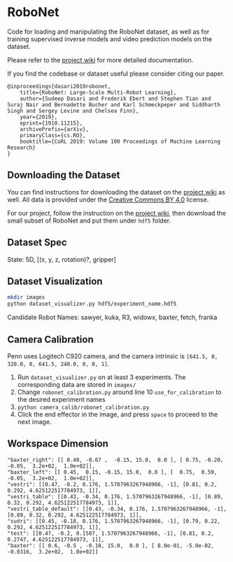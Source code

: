 # RoboNet

Code for loading and manipulating the RoboNet dataset, as well as for training supervised inverse models and video prediction models on the dataset.

Please refer to the [project wiki](https://github.com/SudeepDasari/RoboNet/wiki) for more detailed documentation.

If you find the codebase or dataset useful please consider citing our paper.

```text
@inproceedings{dasari2019robonet,
    title={RoboNet: Large-Scale Multi-Robot Learning},
    author={Sudeep Dasari and Frederik Ebert and Stephen Tian and Suraj Nair and Bernadette Bucher and Karl Schmeckpeper and Siddharth Singh and Sergey Levine and Chelsea Finn},
    year={2019},
    eprint={1910.11215},
    archivePrefix={arXiv},
    primaryClass={cs.RO},
    booktitle={CoRL 2019: Volume 100 Proceedings of Machine Learning Research}
}
```

## Downloading the Dataset

You can find instructions for downloading the dataset on the [project wiki](https://github.com/SudeepDasari/RoboNet/wiki/Getting-Started) as well. All data is provided under the [Creative Commons BY 4.0](https://creativecommons.org/licenses/by/4.0/legalcode) license.

For our project, follow the instruction on the [project wiki](https://github.com/SudeepDasari/RoboNet/wiki/Getting-Started), then download the small subset of RoboNet and put them under `hdf5` folder.

## Dataset Spec

State: 5D, [(x, y, z, rotation)?, gripper]

## Dataset Visualization

```bash
mkdir images
python dataset_visualizer.py hdf5/experiment_name.hdf5
```

Candidate Robot Names: sawyer, kuka, R3, widowx, baxter, fetch, franka

## Camera Calibration

Penn uses Logitech C920 camera, and the camera intrinsic is `[641.5, 0, 320.0, 0, 641.5, 240.0, 0, 0, 1]`.

1. Run `dataset_visualizer.py` on at least 3 experiments. The corresponding data are stored in `images/`
2. Change `robonet_calibration.py` around line 10 `use_for_calibration` to the desired experiment names
3. `python camera_calib/robonet_calibration.py`
4. Click the end effector in the image, and press `space` to proceed to the next image.

## Workspace Dimension

```text
"baxter_right": [[ 0.40, -0.67 ,  -0.15, 15.0,  0.0 ], [ 0.75, -0.20,  -0.05,  3.2e+02,  1.0e+02]],
"baxter_left": [[ 0.45,  0.15, -0.15, 15.0,  0.0 ], [  0.75,  0.59, -0.05,  3.2e+02,  1.0e+02]],
"vestri": [[0.47, -0.2, 0.176, 1.5707963267948966, -1], [0.81, 0.2, 0.292, 4.625122517784973, 1]],
"vestri_table": [[0.43, -0.34, 0.176, 1.5707963267948966, -1], [0.89, 0.32, 0.292, 4.625122517784973, 1]],
"vestri_table_default": [[0.43, -0.34, 0.176, 1.5707963267948966, -1], [0.89, 0.32, 0.292, 4.625122517784973, 1]],
"sudri": [[0.45, -0.18, 0.176, 1.5707963267948966, -1], [0.79, 0.22, 0.292, 4.625122517784973, 1]],
"test": [[0.47, -0.2, 0.1587, 1.5707963267948966, -1], [0.81, 0.2, 0.2747, 4.625122517784973, 1]],
"baxter": [[ 0.6, -0.5 , -0.18, 15.0,  0.0 ], [ 8.0e-01, -5.0e-02,  -0.0316,  3.2e+02,  1.0e+02]]
```
